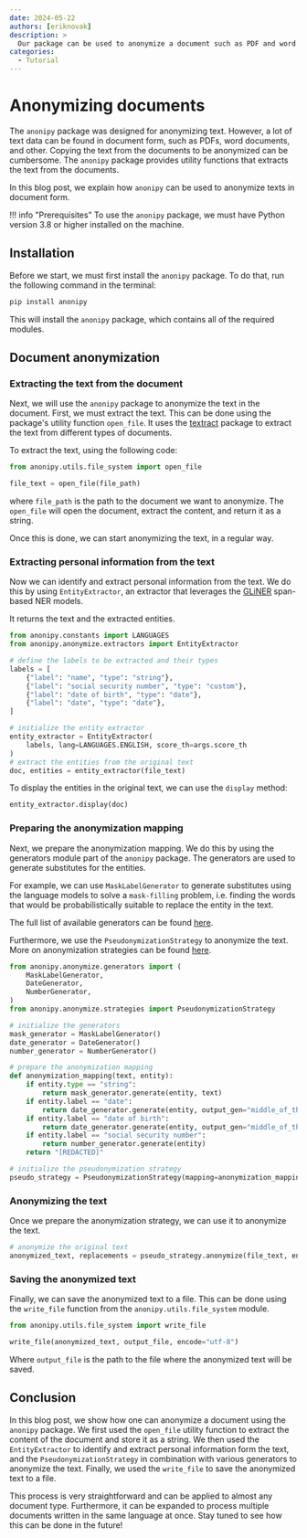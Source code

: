 ```yaml
---
date: 2024-05-22
authors: [eriknovak]
description: >
  Our package can be used to anonymize a document such as PDF and word documents.
categories:
  - Tutorial
---
```


# Anonymizing documents

The `anonipy` package was designed for anonymizing text. However, a lot of text
data can be found in document form, such as PDFs, word documents, and other. Copying
the text from the documents  to be anonymized can be cumbersome. The `anonipy` package
provides utility functions that extracts the text from the documents.


In this blog post, we explain how `anonipy` can be used to anonymize texts in
document form.

<!-- more -->

!!! info "Prerequisites"
    To use the `anonipy` package, we must have Python version 3.8 or higher
    installed on the machine.

## Installation

Before we start, we must first install the `anonipy` package. To do that, run the
following command in the terminal:

```bash
pip install anonipy
```

This will install the `anonipy` package, which contains all of the required modules.

## Document anonymization

### Extracting the text from the document

Next, we will use the `anonipy` package to anonymize the text in the document.
First, we must extract the text. This can be done using the package's utility
function `open_file`. It uses the [textract](https://textract.readthedocs.io/en/stable/)
package to extract the text from different types of documents.


To extract the text, using the following code:

```python
from anonipy.utils.file_system import open_file

file_text = open_file(file_path)
```

where `file_path` is the path to the document we want to anonymize. The `open_file`
will open the document, extract the content, and return it as a string.

Once this is done, we can start anonymizing the text, in a regular way.

### Extracting personal information from the text

Now we can identify and extract personal information from the text. We do this
by using `EntityExtractor`, an extractor that leverages the
[GLiNER](https://github.com/urchade/GLiNER) span-based NER models.

It returns the text and the extracted entities.

```python
from anonipy.constants import LANGUAGES
from anonipy.anonymize.extractors import EntityExtractor

# define the labels to be extracted and their types
labels = [
    {"label": "name", "type": "string"},
    {"label": "social security number", "type": "custom"},
    {"label": "date of birth", "type": "date"},
    {"label": "date", "type": "date"},
]

# initialize the entity extractor
entity_extractor = EntityExtractor(
    labels, lang=LANGUAGES.ENGLISH, score_th=args.score_th
)
# extract the entities from the original text
doc, entities = entity_extractor(file_text)
```

To display the entities in the original text, we can use the `display` method:

```python
entity_extractor.display(doc)
```


### Preparing the anonymization mapping

Next, we prepare the anonymization mapping. We do this by using the generators
module part of the `anonipy` package. The generators are used to generate
substitutes for the entities.

For example, we can use `MaskLabelGenerator` to generate substitutes using the
language models to solve a `mask-filling` problem, i.e. finding the words that
would be probabilistically suitable to replace the entity in the text.

The full list of available generators can be found [here][generators].

Furthermore, we use the `PseudonymizationStrategy` to anonymize the text. More
on anonymization strategies can be found [here][strategies].


```python
from anonipy.anonymize.generators import (
    MaskLabelGenerator,
    DateGenerator,
    NumberGenerator,
)
from anonipy.anonymize.strategies import PseudonymizationStrategy

# initialize the generators
mask_generator = MaskLabelGenerator()
date_generator = DateGenerator()
number_generator = NumberGenerator()

# prepare the anonymization mapping
def anonymization_mapping(text, entity):
    if entity.type == "string":
        return mask_generator.generate(entity, text)
    if entity.label == "date":
        return date_generator.generate(entity, output_gen="middle_of_the_month")
    if entity.label == "date of birth":
        return date_generator.generate(entity, output_gen="middle_of_the_year")
    if entity.label == "social security number":
        return number_generator.generate(entity)
    return "[REDACTED]"

# initialize the pseudonymization strategy
pseudo_strategy = PseudonymizationStrategy(mapping=anonymization_mapping)
```

### Anonymizing the text

Once we prepare the anonymization strategy, we can use it to anonymize the text.

```python
# anonymize the original text
anonymized_text, replacements = pseudo_strategy.anonymize(file_text, entities)
```

### Saving the anonymized text

Finally, we can save the anonymized text to a file. This can be done using the
`write_file` function from the `anonipy.utils.file_system` module.

```python
from anonipy.utils.file_system import write_file

write_file(anonymized_text, output_file, encode="utf-8")
```

Where `output_file` is the path to the file where the anonymized text will be saved.


## Conclusion

In this blog post, we show how one can anonymize a document using the `anonipy` package.
We first used the `open_file` utility function to extract the content of the document
and store it as a string. We then used the `EntityExtractor` to identify and extract
personal information form the text, and the `PseudonymizationStrategy` in combination
with various generators to anonymize the text. Finally, we used the `write_file`
to save the anonymized text to a file.

This process is very straightforward and can be applied to almost any document type.
Furthermore, it can be expanded to process multiple documents written in the same
language at once. Stay tuned to see how this can be done in the future!

[generators]: ../../documentation/notebooks/02-generators.ipynb
[strategies]: ../../documentation/notebooks/03-strategies.ipynb